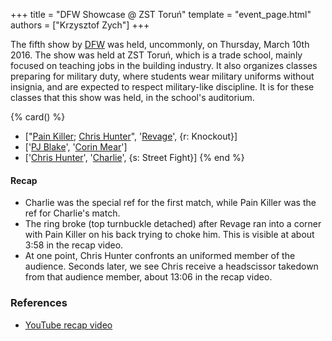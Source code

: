 +++
title = "DFW Showcase @ ZST Toruń"
template = "event_page.html"
authors = ["Krzysztof Zych"]
+++


The fifth show by [DFW](@/o/dfw.md) was held, uncommonly, on Thursday, March 10th 2016. The show was held at ZST Toruń, which is a trade school, mainly focused on teaching jobs in the building industry. It also organizes classes preparing for military duty, where students wear military uniforms without insignia, and are expected to respect military-like discipline. It is for these classes that this show was held, in the school's auditorium.

{% card() %}
- ["[Pain Killer](@/w/pain-killer.md); [Chris Hunter](@/w/chris-hunter.md)", '[Revage](@/w/rafael-kid.md)',
  {r: Knockout}]
- ['[PJ Blake](@/w/pj-blake.md)', '[Corin Mear](@/w/corin-mear.md)']
- ['[Chris Hunter](@/w/chris-hunter.md)', '[Charlie](@/w/madman-charlie.md)', {s: Street Fight}]
{% end %}

#### Recap

* Charlie was the special ref for the first match, while Pain Killer was the ref for Charlie's match.
* The ring broke (top turnbuckle detached) after Revage ran into a corner with Pain Killer on his back trying to choke him. This is visible at about 3:58 in the recap video.
* At one point, Chris Hunter confronts an uniformed member of the audience. Seconds later, we see Chris receive a headscissor takedown from that audience member, about 13:06 in the recap video.

### References

* [YouTube recap video](https://www.youtube.com/watch?v=XgwADGiH1Q8)

